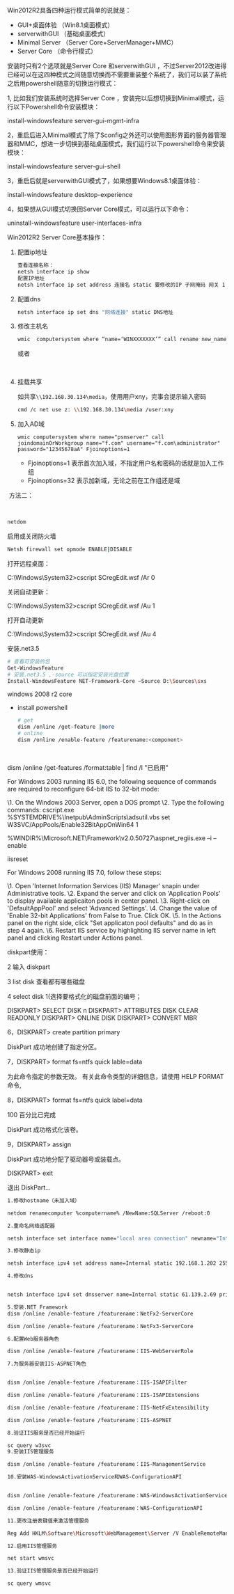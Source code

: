 Win2012R2具备四种运行模式简单的说就是：

- GUI+桌面体验  （Win8.1桌面模式）  
- serverwithGUI   （基础桌面模式）
- Minimal Server   （Server Core+ServerManager+MMC）
- Server Core   （命令行模式）

安装时只有2个选项就是Server Core 和serverwithGUI  ，不过Server2012改进得已经可以在这四种模式之间随意切换而不需要重装整个系统了，我们可以装了系统之后用powershell随意的切换运行模式：

1, 比如我们安装系统时选择Server Core ，安装完以后想切换到Minimal模式，运行以下Powershell命令安装模块：

install-windowsfeature server-gui-mgmt-infra

2，重启后进入Minimal模式了除了Sconfig之外还可以使用图形界面的服务器管理器和MMC，想进一步切换到基础桌面模式，我们运行以下powershell命令来安装模块：

install-windowsfeature server-gui-shell

3，重启后就是serverwithGUI模式了，如果想要Windows8.1桌面体验：

install-windowsfeature desktop-experience

4，如果想从GUI模式切换回Server Core模式，可以运行以下命令：

uninstall-windowsfeature user-interfaces-infra



Win2012R2 Server Core基本操作：

1. 配置ip地址

   ```bash
   查看连接名称：
   netsh interface ip show 
   配置IP地址
   netsh interface ip set address 连接名 static 要修改的IP 子网掩码 网关 1
   ```


2. 配置dns

   ```bash
   netsh interface ip set dns "网络连接" static DNS地址
   ```

3. 修改主机名

   ```bash
   wmic  computersystem where “name=‘WINXXXXXXX’” call rename new_name 
   ```

   或者

   ​

4. 挂载共享

   如共享`\\192.168.30.134\media`，使用用户xny，完事会提示输入密码

   ```bash
   cmd /c net use z: \\192.168.30.134\media /user:xny
   ```

5. 加入AD域

   ```
   wmic computersystem where name="psmserver" call joindomainOrWorkgroup name="f.com" username="f.com\administrator" password="12345678aA" Fjoinoptions=1
   ```

   - Fjoinoptions=1  表示首次加入域，不指定用户名和密码的话就是加入工作组
   - Fjoinoptions=32 表示加新域，无论之前在工作组还是域

​       方法二：

​	

```bash
netdom  
```



启用或关闭防火墙

```bash
Netsh firewall set opmode ENABLE|DISABLE 
```





打开远程桌面：

C:\Windows\System32>cscript SCregEdit.wsf /Ar 0



关闭自动更新：

C:\Windows\System32>cscript SCregEdit.wsf /Au 1

打开自动更新

C:\Windows\System32>cscript SCregEdit.wsf /Au 4



安装.net3.5 

```bash
# 查看可安装的包
Get-WindowsFeature
# 安装.net3.5 ,-source 可以指定安装光盘位置
Install-WindowsFeature NET-Framework-Core –Source D:\Sources\sxs
```





windows 2008 r2 core

- install powershell

  ```bash
  # get
  dism /online /get-feature |more
  # online
  dism /online /enable-feature /featurename:<component>
  ```

  ​

dism /online /get-features /format:table | find /I "已启用"



For Windows 2003 running IIS 6.0, the following sequence of commands are required to reconfigure 64-bit IIS to 32-bit mode:

 

\1. On the Windows 2003 Server, open a DOS prompt 
\2. Type the following commands:
cscript.exe %SYSTEMDRIVE%\Inetpub\AdminScripts\adsutil.vbs set W3SVC/AppPools/Enable32BitAppOnWin64 1

 

%WINDIR%\Microsoft.NET\Framework\v2.0.50727\aspnet_regiis.exe –i –enable

iisreset

For Windows 2008 running IIS 7.0, follow these steps:

 

\1. Open 'Internet Information Services (IIS) Manager' snapin under Administrative tools.
\2. Expand the server and click on 'Application Pools' to display available applicaiton pools in center panel.
\3. Right-click on 'DefaultAppPool' and select 'Advanced Settings'.
\4. Change the value of 'Enable 32-bit Applications' from False to True. Click OK.
\5. In the Actions panel on the right side, click "Set applicaton pool defaults" and do as in step 4 again.
\6. Restart IIS service by highlighting IIS server name in left panel and clicking Restart under Actions panel.



diskpart使用：

2  输入 diskpart

3  list disk  查看都有哪些磁盘

4  select disk 1(选择要格式化的磁盘前面的编号；

DISKPART> SELECT DISK n
DISKPART> ATTRIBUTES DISK CLEAR READONLY
DISKPART> ONLINE DISK
DISKPART> CONVERT MBR



6，DISKPART> create partition primary

DiskPart 成功地创建了指定分区。

7，DISKPART> format fs=ntfs quick lable=data

为此命令指定的参数无效。
有关此命令类型的详细信息，请使用 HELP FORMAT 命令,

8，DISKPART> format fs=ntfs quick label=data

  100 百分比已完成

DiskPart 成功格式化该卷。

9，DISKPART> assign

DiskPart 成功地分配了驱动器号或装载点。

DISKPART> exit

退出 DiskPart...





```bash
1.修改hostname（未加入域）

netdom renamecomputer %computername% /NewName:SQLServer /reboot:0

2.重命名网络适配器

netsh interface set interface name="local area connection" newname="Internal"

3.修改静态ip

netsh interface ipv4 set address name=Internal static 192.168.1.202 255.255.255.0 192.168.1.1

4.修改dns


netsh interface ipv4 set dnsserver name=Internal static 61.139.2.69 primary

5.安装.NET Framework
dism /online /enable-feature /featurename：NetFx2-ServerCore

dism /online /enable-feature /featurename：NetFx3-ServerCore

6.配置Web服务器角色

dism /online /enable-feature /featurename：IIS-WebServerRole

7.为服务器安装IIS-ASPNET角色


dism /online /enable-feature /featurename：IIS-ISAPIFilter

dism /online /enable-feature /featurename：IIS-ISAPIExtensions

dism /online /enable-feature /featurename：IIS-NetFxExtensibility

dism /online /enable-feature /featurename：IIS-ASPNET

8.验证IIS服务是否已经开始运行

sc query w3svc
9.安装IIS管理服务

dism /online /enable-feature /featurename：IIS-ManagementService

10.安装WAS-WindowsActivationService和WAS-ConfigurationAPI


dism /online /enable-feature /featurename：WAS-WindowsActivationService

dism /online /enable-feature /featurename：WAS-ConfigurationAPI

11.更改注册表键值来激活管理服务

Reg Add HKLM\Software\Microsoft\WebManagement\Server /V EnableRemoteManagement /T REG_DWORD /D 1

12.启用IIS管理服务

net start wmsvc

13.验证IIS管理服务是否已经开始运行

sc query wmsvc
```

